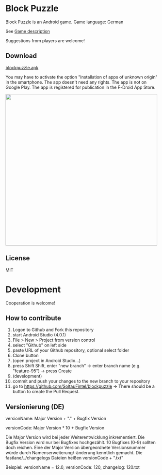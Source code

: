 # Block Puzzle

Block Puzzle is an Android game. Game language: German

See [Game description](https://github.com/SoltauFintel/blockpuzzle/blob/master/fastlane/metadata/android/en-US/full_description.txt)

Suggestions from players are welcome!

## Download

[blockpuzzle.apk](http://mwvb.de/store/blockpuzzle.apk)

You may have to activate the option "Installation of apps of unknown origin" in the smartphone.
The app doesn't need any rights.
The app is not on Google Play. The app is registered for publication in the F-Droid App Store.

<img src="http://mwvb.de/7000.png" height="500">

## License
MIT

# Development
Cooperation is welcome!

## How to contribute

1. Logon to Github and Fork this repository
2. start Android Studio (4.0.1)
3. File > New > Project from version control
4. select "Github" on left side
5. paste URL of your Github repository, optional select folder
6. Clone button
7. (open project in Android Studio...)
8. press Shift Shift, enter "new branch" -> enter branch name (e.g. "feature-95") -> press Create
9. (development)
10. commit and push your changes to the new branch to your repository
11. go to https://github.com/SoltauFintel/blockpuzzle -> There should be a button to create the Pull Request.

## Versionierung (DE)

versionName: Major Version + "." + Bugfix Version

versionCode: Major Version * 10 + Bugfix Version

Die Major Version wird bei jeder Weiterentwicklung inkrementiert.
Die Bugfix Version wird nur bei Bugfixes hochgezählt. 10 Bugfixes (0-9) sollten doch reichen.
Eine der Major Version übergeordnete Versionsnummer würde durch Namenserweiterung/-änderung
kenntlich gemacht.
Die fastlane/../changelogs Dateien heißen versionCode + ".txt"

Beispiel: versionName = 12.0, versionCode: 120, changelog: 120.txt

